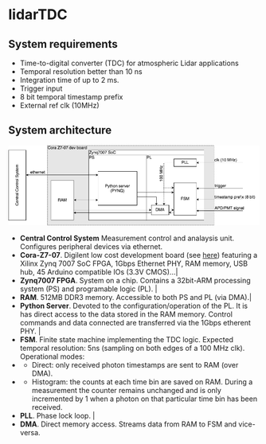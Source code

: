 # lidarTDC
## System requirements
* Time-to-digital converter (TDC) for atmospheric Lidar applications
* Temporal resolution better than 10 ns 
* Integration time of up to 2 ms.
* Trigger input
* 8 bit temporal timestamp prefix
* External ref clk (10MHz)

## System architecture
![System architecture](doc/lidarTDC.png)
* **Central Control System** Measurement control and analaysis unit. Configures peripheral devices via ethernet.
* **Cora-Z7-07**. Digilent low cost development board (see [here](https://store.digilentinc.com/cora-z7-zynq-7000-single-core-and-dual-core-options-for-arm-fpga-soc-development)) featuring a Xilinx Zynq 7007 SoC FPGA, 1Gbps Ethernet PHY, RAM memory, USB hub, 45 Arduino compatible IOs (3.3V CMOS)...|
* **Zynq7007 FPGA**. System on a chip. Contains a 32bit-ARM processing system (PS) and programable logic (PL). |
* **RAM**. 512MB DDR3 memory. Accessible to both PS and PL (via DMA).|
* **Python Server**. Devoted to the configuration/operation of the PL. It is has direct access to the data stored in the RAM memory. Control commands and data connected are transferred via the 1Gbps etherent PHY.  |
 * **FSM**. Finite state machine implementing the TDC logic. Expected temporal resolution: 5ns (sampling on both edges of a 100 MHz clk). Operational modes: 
 * * Direct: only received photon timestamps are sent to RAM (over DMA).
 * * Histogram: the counts at each time bin are saved on RAM. During a measurement the counter remains unchanged and is only incremented by 1 when a photon on that particular time bin has been received. 
* **PLL**. Phase lock loop. |
* **DMA**. Direct memory access. Streams data from RAM to FSM and vice-versa. 

